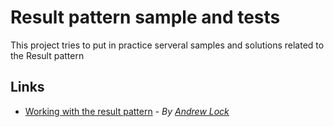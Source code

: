 # Result pattern sample and tests

This project tries to put in practice serveral samples and solutions related to the Result pattern


## Links

- [Working with the result pattern](https://andrewlock.net/series/working-with-the-result-pattern/) - _By [Andrew Lock](https://bsky.app/profile/andrewlock.bsky.social)_